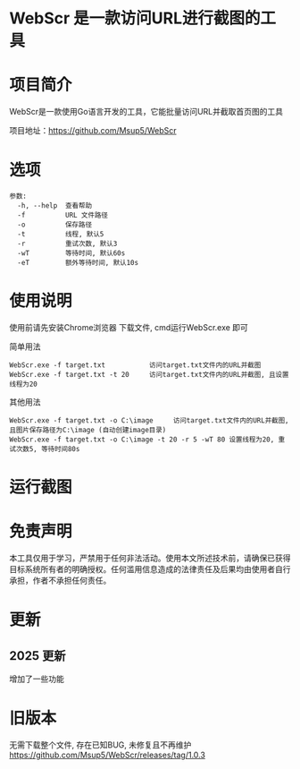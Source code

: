 # WebScr 是一款访问URL进行截图的工具

# 项目简介

WebScr是一款使用Go语言开发的工具，它能批量访问URL并截取首页图的工具

项目地址：https://github.com/Msup5/WebScr

# 选项

```
参数:
  -h, --help  查看帮助
  -f          URL 文件路径
  -o          保存路径
  -t          线程, 默认5
  -r          重试次数, 默认3
  -wT         等待时间, 默认60s
  -eT         额外等待时间, 默认10s
```

# 使用说明
使用前请先安装Chrome浏览器
下载文件, cmd运行WebScr.exe 即可

简单用法

```
WebScr.exe -f target.txt           访问target.txt文件内的URL并截图
WebScr.exe -f target.txt -t 20     访问target.txt文件内的URL并截图, 且设置线程为20
```

其他用法

```
WebScr.exe -f target.txt -o C:\image     访问target.txt文件内的URL并截图, 且图片保存路径为C:\image (自动创建image目录)
WebScr.exe -f target.txt -o C:\image -t 20 -r 5 -wT 80 设置线程为20, 重试次数5, 等待时间80s
```

# 运行截图


# 免责声明

本工具仅用于学习，严禁用于任何非法活动。使用本文所述技术前，请确保已获得目标系统所有者的明确授权。任何滥用信息造成的法律责任及后果均由使用者自行承担，作者不承担任何责任。

# 更新
## 2025 更新
增加了一些功能
# 旧版本
无需下载整个文件, 存在已知BUG, 未修复且不再维护
https://github.com/Msup5/WebScr/releases/tag/1.0.3
